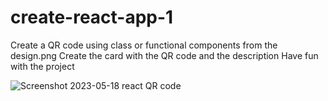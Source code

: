 # create-react-app-1
Create a QR code using class or functional components from the design.png 
Create the card with the QR code and the description
Have fun with the project


![Screenshot 2023-05-18 react QR code](https://github.com/NaomiEve-cloud/create-React-app-1/assets/116072254/531a9b03-a40c-49af-a9f3-20a622cde784)
